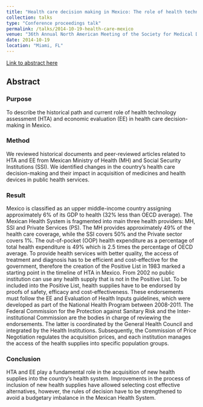 ```yaml
---
title: "Health care decision making in Mexico: The role of health technology assessment and economic evaluation"
collection: talks
type: "Conference proceedings talk"
permalink: /talks/2014-10-19-health-care-mexico
venue: "36th Annual North American Meeting of the Society for Medical Decision Making"
date: 2014-10-19
location: "Miami, FL"
---
```


[Link to abstract here](https://smdm.confex.com/smdm/2014fl/webprogram/Paper8796.html)

## Abstract
### Purpose
To describe the historical path and current role of health technology assessment (HTA) and economic evaluation (EE) in health care decision-making in Mexico.

### Method
We reviewed historical documents and peer-reviewed articles related to HTA and EE from Mexican Ministry of Health (MH) and Social Security Institutions (SSI). We identified changes in the country’s health care decision-making and their impact in acquisition of medicines and health devices in public health services. 

### Result
Mexico is classified as an upper middle-income country assigning approximately 6% of its GDP to health (32% less than OECD average). The Mexican Health System is fragmented into main three health providers: MH, SSI and Private Services (PS). The MH provides approximately 49% of the health care coverage, while the SSI covers 50% and the Private sector covers 1%. The out-of-pocket (OOP) health expenditure as a percentage of total health expenditure is 49% which is 2.5 times the percentage of OECD average. To provide health services with better quality, the access of treatment and diagnosis has to be efficient and cost-effective for the government, therefore the creation of the Positive List in 1983 marked a starting point in the timeline of HTA in Mexico. From 2002 no public institution can use any health supply that is not in the Positive List. To be included into the Positive List, health supplies have to be endorsed by proofs of safety, efficacy and cost-effectiveness. These endorsements must follow the EE and Evaluation of Health Inputs guidelines, which were developed as part of the National Health Program between 2008-2011. The Federal Commission for the Protection against Sanitary Risk and the Inter-institutional Commission are the bodies in charge of reviewing the endorsements. The latter is coordinated by the General Health Council and integrated by the Health Institutions. Subsequently, the Commission of Price Negotiation regulates the acquisition prices, and each institution manages the access of the health supplies into specific population groups.

### Conclusion
HTA and EE play a fundamental role in the acquisition of new health supplies into the country’s health system. Improvements in the process of inclusion of new health supplies have allowed selecting cost effective alternatives, however, the rules of decision have to be strengthened to avoid a budgetary imbalance in the Mexican Health System.